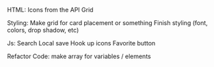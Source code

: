 HTML:
Icons from the API
Grid

Styling:
Make grid for card placement or something
Finish styling (font, colors, drop shadow, etc)

Js:
Search
Local save
Hook up icons
Favorite button

Refactor Code:
make array for variables / elements